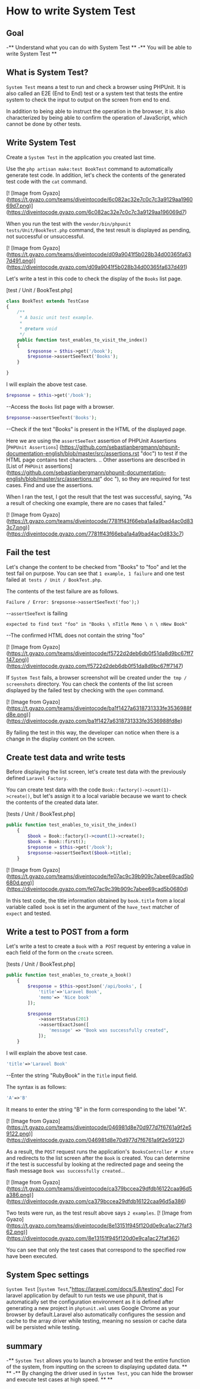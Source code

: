 
# How to write System Test

## Goal
-** Understand what you can do with System Test **
-** You will be able to write System Test **

## What is System Test?

`System Test` means a test to run and check a browser using PHPUnit.
It is also called an E2E (End to End) test or a system test that tests the entire system to check the input to output on the screen from end to end.

In addition to being able to instruct the operation in the browser, it is also characterized by being able to confirm the operation of JavaScript, which cannot be done by other tests.


## Write System Test

Create a `System Test` in the application you created last time.

Use the `php artisan make:test BookTest` command to automatically generate test code.
In addition, let's check the contents of the generated test code with the `cat` command.

[! [Image from Gyazo] (https://t.gyazo.com/teams/diveintocode/6c082ac32e7c0c7c3a9129aa196069d7.png)] (https://diveintocode.gyazo.com/6c082ac32e7c0c7c3a9129aa196069d7)


When you run the test with the `vendor/bin/phpunit tests/Unit/BookTest.php` command, the test result is displayed as pending, not successful or unsuccessful.

[! [Image from Gyazo] (https://t.gyazo.com/teams/diveintocode/d09a9041f5b028b34d00365fa637d491.png)] (https://diveintocode.gyazo.com/d09a9041f5b028b34d00365fa637d491)

Let's write a test in this code to check the display of the `Books` list page.

[test / Unit / BookTest.php]

```php
class BookTest extends TestCase
{
    /**
     * A basic unit test example.
     *
     * @return void
     */
    public function test_enables_to_visit_the_index()
    {
        $repsonse = $this->get('/book');
        $repsonse->assertSeeText('Books');
    }

}
```

I will explain the above test case.

```php
$repsonse = $this->get('/book');
```
--Access the `Books` list page with a browser.

```php
$repsonse->assertSeeText('Books');
```

--Check if the text "Books" is present in the HTML of the displayed page.

Here we are using the `assertSeeText` assertion of PHPUnit Assertions [`PHPUnit Assertions`] (https://github.com/sebastianbergmann/phpunit-documentation-english/blob/master/src/assertions.rst "doc") to test if the HTML page contains text characters. ..
Other assertions are described in [List of `PHPUnit` assertions] (https://github.com/sebastianbergmann/phpunit-documentation-english/blob/master/src/assertions.rst" doc "), so they are required for test cases. Find and use the assertions.

When I ran the test, I got the result that the test was successful, saying, "As a result of checking one example, there are no cases that failed."

[! [Image from Gyazo] (https://t.gyazo.com/teams/diveintocode/7781ff43f66eba1a4a9bad4ac0d833c7.png)] (https://diveintocode.gyazo.com/7781ff43f66eba1a4a9bad4ac0d833c7)

## Fail the test

Let's change the content to be checked from "Books" to "foo" and let the test fail on purpose.
You can see that `1 example, 1 failure` and one test failed at` tests / Unit / BookTest.php`.

The contents of the test failure are as follows.
```
Failure / Error: $repsonse->assertSeeText('foo');)
```
--`assertSeeText` is failing

```
expected to find text "foo" in "Books \ nTitle Memo \ n \ nNew Book"
```
--The confirmed HTML does not contain the string "foo"

[! [Image from Gyazo] (https://t.gyazo.com/teams/diveintocode/f5722d2deb6db0f51da8d9bc67ff7147.png)] (https://diveintocode.gyazo.com/f5722d2deb6db0f51da8d9bc67ff7147)

If `System Test` fails, a browser screenshot will be created under the` tmp / screenshots` directory.
You can check the contents of the list screen displayed by the failed test by checking with the `open` command.

[! [Image from Gyazo] (https://t.gyazo.com/teams/diveintocode/ba1f1427a6318731333fe3536988fd8e.png)] (https://diveintocode.gyazo.com/ba1f1427a6318731333fe3536988fd8e)

By failing the test in this way, the developer can notice when there is a change in the display content on the screen.

## Create test data and write tests

Before displaying the list screen, let's create test data with the previously defined `Laravel Factory`.

You can create test data with the code `Book::factory()->count(1)->create()`, but let's assign it to a local variable because we want to check the contents of the created data later.

[tests / Unit / BookTest.php]

```php
public function test_enables_to_visit_the_index()
    {
        $book = Book::factory()->count(1)->create();
        $book = Book::first();
        $repsonse = $this->get('/book');
        $repsonse->assertSeeText($book->title);
    }
```

[! [Image from Gyazo] (https://t.gyazo.com/teams/diveintocode/fe07ac9c39b909c7abee69cad5b0680d.png)] (https://diveintocode.gyazo.com/fe07ac9c39b909c7abee69cad5b0680d)

In this test code, the title information obtained by `book.title` from a local variable called` book` is set in the argument of the `have_text` matcher of` expect` and tested.

## Write a test to POST from a form

Let's write a test to create a `Book` with a` POST` request by entering a value in each field of the form on the `create` screen.

[tests / Unit / BookTest.php]

```php
public function test_enables_to_create_a_book()
    {
        $response = $this->postJson('/api/books', [
            'title'=>'Laravel Book',
            'memo'=> 'Nice book'
        ]); 

        $response
            ->assertStatus(201)
            ->assertExactJson([
                'message' => "Book was successfully created",
            ]);
    }
```

I will explain the above test case.

```php
'title'=>'Laravel Book'
```

--Enter the string "RubyBook" in the `Title` input field.

The syntax is as follows:

```php
'A'=>'B'
```

It means to enter the string "B" in the form corresponding to the label "A".


[! [Image from Gyazo] (https://t.gyazo.com/teams/diveintocode/046981d8e70d977d7f6761a9f2e59122.png)] (https://diveintocode.gyazo.com/046981d8e70d977d7f6761a9f2e59122)

As a result, the `POST` request runs the application's` BooksController # store` and redirects to the list screen after the `Book` is created.
You can determine if the test is successful by looking at the redirected page and seeing the flash message `Book was successfully created.`.

[! [Image from Gyazo] (https://t.gyazo.com/teams/diveintocode/ca379bccea29dfdb16122caa96d5a386.png)] (https://diveintocode.gyazo.com/ca379bccea29dfdb16122caa96d5a386)

Two tests were run, as the test result above says `2 examples`.
[! [Image from Gyazo] (https://t.gyazo.com/teams/diveintocode/8e13151f945f120d0e9ca1ac27faf362.png)] (https://diveintocode.gyazo.com/8e13151f945f120d0e9ca1ac27faf362)

You can see that only the test cases that correspond to the specified row have been executed.

## System Spec settings

`System Test` [`System Test`,"https://laravel.com/docs/5.8/testing",doc] For laravel application by default to run tests we use phpunit, that is automatically set the configuration environment as it is defined after generating a new project in `phptunit.xml` uses Google Chrome as your browser by default.Laravel also automatically configures the session and cache to the array driver while testing, meaning no session or cache data will be persisted while testing.

## summary
-** `System Test` allows you to launch a browser and test the entire function of the system, from inputting on the screen to displaying updated data. ** **
-** By changing the driver used in `System Test`, you can hide the browser and execute test cases at high speed. ** **
